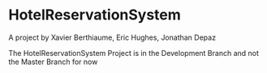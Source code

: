# HotelReservationSystem
A project by Xavier Berthiaume, Eric Hughes, Jonathan Depaz

The HotelReservationSystem Project is in the Development Branch and not the Master Branch for now
